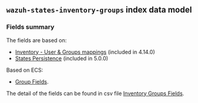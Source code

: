 ## `wazuh-states-inventory-groups` index data model

### Fields summary

The fields are based on:
- [Inventory - User & Groups mappings](https://github.com/wazuh/wazuh-indexer/issues/889#issuecomment-2923017753) (included in 4.14.0)
- [States Persistence](https://github.com/wazuh/wazuh/issues/29840#issuecomment-2937251736) (included in 5.0.0)

Based on ECS:

- [Group Fields](https://www.elastic.co/guide/en/ecs/current/ecs-group.html).

The detail of the fields can be found in csv file [Inventory Groups Fields](fields.csv).
